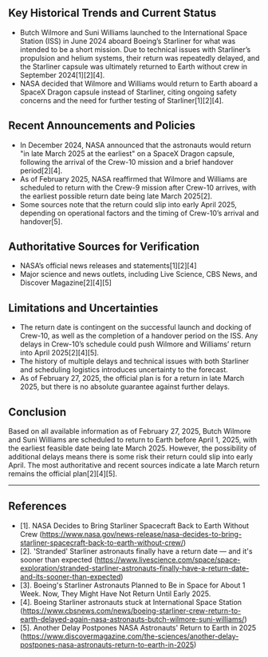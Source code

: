 ## Key Historical Trends and Current Status

- Butch Wilmore and Suni Williams launched to the International Space Station (ISS) in June 2024 aboard Boeing’s Starliner for what was intended to be a short mission. Due to technical issues with Starliner’s propulsion and helium systems, their return was repeatedly delayed, and the Starliner capsule was ultimately returned to Earth without crew in September 2024[1][2][4].
- NASA decided that Wilmore and Williams would return to Earth aboard a SpaceX Dragon capsule instead of Starliner, citing ongoing safety concerns and the need for further testing of Starliner[1][2][4].

## Recent Announcements and Policies

- In December 2024, NASA announced that the astronauts would return "in late March 2025 at the earliest" on a SpaceX Dragon capsule, following the arrival of the Crew-10 mission and a brief handover period[2][4].
- As of February 2025, NASA reaffirmed that Wilmore and Williams are scheduled to return with the Crew-9 mission after Crew-10 arrives, with the earliest possible return date being late March 2025[2].
- Some sources note that the return could slip into early April 2025, depending on operational factors and the timing of Crew-10’s arrival and handover[5].

## Authoritative Sources for Verification

- NASA’s official news releases and statements[1][2][4]
- Major science and news outlets, including Live Science, CBS News, and Discover Magazine[2][4][5]

## Limitations and Uncertainties

- The return date is contingent on the successful launch and docking of Crew-10, as well as the completion of a handover period on the ISS. Any delays in Crew-10’s schedule could push Wilmore and Williams’ return into April 2025[2][4][5].
- The history of multiple delays and technical issues with both Starliner and scheduling logistics introduces uncertainty to the forecast.
- As of February 27, 2025, the official plan is for a return in late March 2025, but there is no absolute guarantee against further delays.

## Conclusion

Based on all available information as of February 27, 2025, Butch Wilmore and Suni Williams are scheduled to return to Earth before April 1, 2025, with the earliest feasible date being late March 2025. However, the possibility of additional delays means there is some risk their return could slip into early April. The most authoritative and recent sources indicate a late March return remains the official plan[2][4][5].

---

## References

- [1]. NASA Decides to Bring Starliner Spacecraft Back to Earth Without Crew (https://www.nasa.gov/news-release/nasa-decides-to-bring-starliner-spacecraft-back-to-earth-without-crew/)
- [2]. 'Stranded' Starliner astronauts finally have a return date — and it's sooner than expected (https://www.livescience.com/space/space-exploration/stranded-starliner-astronauts-finally-have-a-return-date-and-its-sooner-than-expected)
- [3]. Boeing's Starliner Astronauts Planned to Be in Space for About 1 Week. Now, They Might Have Not Return Until Early 2025.
- [4]. Boeing Starliner astronauts stuck at International Space Station (https://www.cbsnews.com/news/boeing-starliner-crew-return-to-earth-delayed-again-nasa-astronauts-butch-wilmore-suni-williams/)
- [5]. Another Delay Postpones NASA Astronauts' Return to Earth in 2025 (https://www.discovermagazine.com/the-sciences/another-delay-postpones-nasa-astronauts-return-to-earth-in-2025)